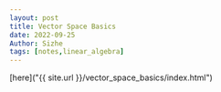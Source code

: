 ```yaml
---
layout: post
title: Vector Space Basics
date: 2022-09-25
Author: Sizhe
tags: [notes,linear_algebra]
---
```


[here]("{{ site.url }}/vector_space_basics/index.html")
